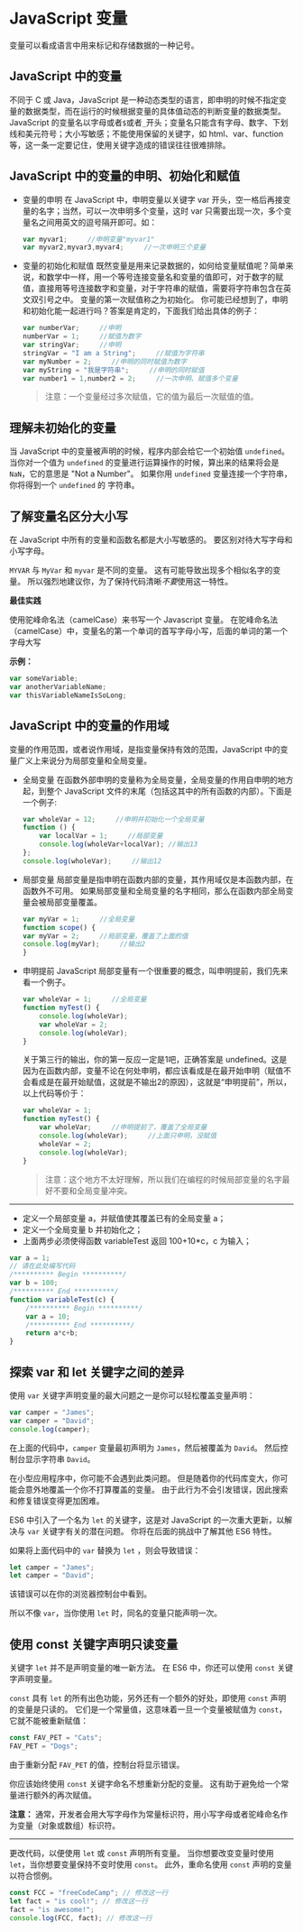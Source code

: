 # JavaScript 变量

变量可以看成语言中用来标记和存储数据的一种记号。

## JavaScript 中的变量

不同于 C 或 Java，JavaScript 是一种动态类型的语言，即申明的时候不指定变量的数据类型，而在运行的时候根据变量的具体值动态的判断变量的数据类型。 JavaScript 的变量名以字母或者`$`或者`_`开头；变量名只能含有字母、数字、下划线和美元符号；大小写敏感；不能使用保留的关键字，如 html、var、function 等，这一条一定要记住，使用关键字造成的错误往往很难排除。

## JavaScript 中的变量的申明、初始化和赋值

- 变量的申明 在 JavaScript 中，申明变量以关键字 var 开头，空一格后再接变量的名字；当然，可以一次申明多个变量，这时 var 只需要出现一次，多个变量名之间用英文的逗号隔开即可。如：
	```js
  var myvar1;     //申明变量"myvar1"
	var myvar2,myvar3,myvar4;     //一次申明三个变量
	```

- 变量的初始化和赋值 既然变量是用来记录数据的，如何给变量赋值呢？简单来说，和数学中一样，用一个等号连接变量名和变量的值即可，对于数字的赋值，直接用等号连接数字和变量，对于字符串的赋值，需要将字符串包含在英文双引号之中。 变量的第一次赋值称之为初始化。 你可能已经想到了，申明和初始化能一起进行吗？答案是肯定的，下面我们给出具体的例子：
	```js
    var numberVar;     //申明
    numberVar = 1;     //赋值为数字
    var stringVar;     //申明
    stringVar = "I am a String";     //赋值为字符串
    var myNumber = 2;     //申明的同时赋值为数字
    var myString = "我是字符串";     //申明的同时赋值
    var number1 = 1,number2 = 2;     //一次申明、赋值多个变量
	```
	> 注意：一个变量经过多次赋值，它的值为最后一次赋值的值。

## 理解未初始化的变量

当 JavaScript 中的变量被声明的时候，程序内部会给它一个初始值 `undefined`。 当你对一个值为 `undefined` 的变量进行运算操作的时候，算出来的结果将会是 `NaN`，它的意思是 "Not a Number"。 如果你用 `undefined` 变量连接一个字符串，你将得到一个 `undefined` 的 字符串。

## 了解变量名区分大小写

在 JavaScript 中所有的变量和函数名都是大小写敏感的。 要区别对待大写字母和小写字母。

`MYVAR` 与 `MyVar` 和 `myvar` 是不同的变量。 这有可能导致出现多个相似名字的变量。 所以强烈地建议你，为了保持代码清晰*不要*使用这一特性。

**最佳实践**

使用驼峰命名法（camelCase）来书写一个 Javascript 变量。 在驼峰命名法（camelCase）中，变量名的第一个单词的首写字母小写，后面的单词的第一个字母大写

**示例：**

```js
var someVariable;
var anotherVariableName;
var thisVariableNameIsSoLong;
```

## JavaScript 中的变量的作用域

变量的作用范围，或者说作用域，是指变量保持有效的范围，JavaScript 中的变量广义上来说分为局部变量和全局变量。

- 全局变量 在函数外部申明的变量称为全局变量，全局变量的作用自申明的地方起，到整个 JavaScript 文件的末尾（包括这其中的所有函数的内部）。下面是一个例子:
  ```js
  var wholeVar = 12;     //申明并初始化一个全局变量
  function () {
      var localVar = 1;     //局部变量
      console.log(wholeVar+localVar); //输出13
  };
  console.log(wholeVar);     //输出12
  ```

- 局部变量 局部变量是指申明在函数内部的变量，其作用域仅是本函数内部，在函数外不可用。 如果局部变量和全局变量的名字相同，那么在函数内部全局变量会被局部变量覆盖。
    ```js
    var myVar = 1;     //全局变量
    function scope() {
    var myVar = 2;     //局部变量，覆盖了上面的值
    console.log(myVar);     //输出2
    }
    ```

- 申明提前 JavaScript 局部变量有一个很重要的概念，叫申明提前，我们先来看一个例子。
	```js
	var wholeVar = 1;     //全局变量
	function myTest() {
	    console.log(wholeVar);
	    var wholeVar = 2;
	    console.log(wholeVar);
	}
	```

	关于第三行的输出，你的第一反应一定是1吧，正确答案是 undefined。这是因为在函数内部，变量不论在何处申明，都应该看成是在最开始申明（赋值不会看成是在最开始赋值，这就是不输出2的原因），这就是“申明提前”，所以，以上代码等价于：
	```js
	var wholeVar = 1;
	function myTest() {
	    var wholeVar;     //申明提前了，覆盖了全局变量
	    console.log(wholeVar);     //上面只申明，没赋值
	    wholeVar = 2;
	    console.log(wholeVar);
	}
	```

	> 注意：这个地方不太好理解，所以我们在编程的时候局部变量的名字最好不要和全局变量冲突。

----

- 定义一个局部变量 a，并赋值使其覆盖已有的全局变量 a；
- 定义一个全局变量 b 并初始化之；
- 上面两步必须使得函数 variableTest 返回 100+10*c，c 为输入；

```js
var a = 1;
// 请在此处编写代码
/********** Begin **********/
var b = 100;
/********** End **********/
function variableTest(c) {
	/********** Begin **********/
	var a = 10;
	/********** End **********/
    return a*c+b;
}
```

## 探索 var 和 let 关键字之间的差异

使用 `var` 关键字声明变量的最大问题之一是你可以轻松覆盖变量声明：

```js
var camper = "James";
var camper = "David";
console.log(camper);
```

在上面的代码中，`camper` 变量最初声明为 `James`，然后被覆盖为 `David`。 然后控制台显示字符串 `David`。

在小型应用程序中，你可能不会遇到此类问题。 但是随着你的代码库变大，你可能会意外地覆盖一个你不打算覆盖的变量。 由于此行为不会引发错误，因此搜索和修复错误变得更加困难。

ES6 中引入了一个名为 `let` 的关键字，这是对 JavaScript 的一次重大更新，以解决与 `var` 关键字有关的潜在问题。 你将在后面的挑战中了解其他 ES6 特性。

如果将上面代码中的 `var` 替换为 `let` ，则会导致错误：

```js
let camper = "James";
let camper = "David";
```

该错误可以在你的浏览器控制台中看到。

所以不像 `var`，当你使用 `let` 时，同名的变量只能声明一次。

## 使用 const 关键字声明只读变量

关键字 `let` 并不是声明变量的唯一新方法。 在 ES6 中，你还可以使用 `const` 关键字声明变量。

`const` 具有 `let` 的所有出色功能，另外还有一个额外的好处，即使用 `const` 声明的变量是只读的。 它们是一个常量值，这意味着一旦一个变量被赋值为 `const`，它就不能被重新赋值：

```js
const FAV_PET = "Cats";
FAV_PET = "Dogs";
```

由于重新分配 `FAV_PET` 的值，控制台将显示错误。

你应该始终使用 `const` 关键字命名不想重新分配的变量。 这有助于避免给一个常量进行额外的再次赋值。

**注意：** 通常，开发者会用大写字母作为常量标识符，用小写字母或者驼峰命名作为变量（对象或数组）标识符。 

------

更改代码，以便使用 `let` 或 `const` 声明所有变量。 当你想要改变变量时使用 `let`，当你想要变量保持不变时使用 `const`。 此外，重命名使用 `const` 声明的变量以符合惯例。

```js
const FCC = "freeCodeCamp"; // 修改这一行
let fact = "is cool!"; // 修改这一行
fact = "is awesome!";
console.log(FCC, fact); // 修改这一行
```